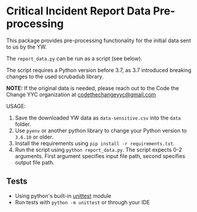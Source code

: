 # Critical Incident Report Data Pre-processing

This package provides pre-processing functionality for the initial data sent to us by the YW.

The `report_data.py` can be run as a script (see below).

The script requires a Python version before 3.7, as 3.7 introduced breaking changes to the used scrubadub library. 

**NOTE:** If the original data is needed, please reach out to the Code the Change YYC organization at [codethechangeyyc@gmail.com](mailto:codethechangeyyc@gmail.com)

USAGE: 
1. Save the downloaded YW data as `data-sensitive.csv` into the `data` folder.
2. Use `pyenv` or another python library to change your Python version to `3.6.10` or older.
3. Install the requirements using `pip install -r requirements.txt`.
4. Run the script using `python report_data.py`. The script expects 0-2
arguments. First argument specifies input file path, second specifies output
file path.

## Tests

- Using python's built-in
[unittest](https://docs.python.org/3/library/unittest.html) module
- Run tests with `python -m unittest` or through your IDE